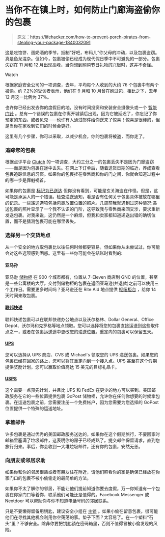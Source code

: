 # 当你不在镇上时，如何防止门廊海盗偷你的包裹

> 原文：<https://lifehacker.com/how-to-prevent-porch-pirates-from-stealing-your-package-1840032091>

这是吃馅饼、蛋奶酒的季节，抵制“好吧，布玛儿”你父母的冲动，以及包裹盗窃。真是鱼龙混杂。但如今，包裹被偷已经成为现代假日季中不可避免的一部分。包裹失窃在 11 月和 12 月出现高峰，当你想到网购节日礼物的兴起时，这并不奇怪。

Watch

根据家庭安全公司的一项调查，去年，平均每个人收到的大约 76 个包裹中有两个被偷。约 7.2%的受访者表示，他们在 9 月和 10 月曾在刷过包，相比之下，去年 12 月这一比例为 37%。

也许你已经出发去你的度假目的地，没有时间投资和安装安全摄像头或一个 [智能门铃](https://lifehacker.com/if-you-use-amazons-ring-doorbell-devices-change-your-w-1839721221) 。总有一个错误的包裹在你离开城镇后出现，因为它被延迟了，你忘记了你预定的东西，或者见鬼——也许有人通过邮件给你送来了惊喜！惊喜是很棒的，但是当你在家收到它们的时候会更好。

这里有几个步骤，你可以采取，以减少机会，你的包裹将被盗，而你走了。

### 追踪您的包裹

根据点评平台 [Clutch](https://clutch.co/logistics/resources/package-theft-statistics-prevent-lost-stolen-packages) 的一项调查，大约三分之一的包裹丢失不是因为门廊盗窃——而是因为包裹在途中丢失。在网上下订单后，随着送货日期的临近，养成查看包裹追踪信息的习惯。如果你的包裹挂在零售商和你的门之间，你就会知道过程中的哪一步是罪魁祸首。

如果你的包裹是 [标记为已送达](https://lifehacker.com/why-you-have-a-delivery-confirmation-and-no-package-fro-1821090068) 但你没有看到，可能是玄关海盗在作怪。但是，这可能是承运人的一个错误。检查递送通知，看是否有任何关于包裹具体被放在哪里的记录。一些递送选项包括包裹放置位置的照片。几周前我就遇到过这种情况:递送包裹的照片显示了一个我不认识的门阶，这导致我与零售商来回交涉，要求重新发送包裹。对我来说，这仍然是一个麻烦，但我和卖家都知道递送出错的确切位置，而不是猜测包裹可能在哪里丢失。

### 选择另一个交货地点

从一个安全的地方取包裹比以往任何时候都更容易，但如果你从未尝试过，你可能会对这些选项感到困惑。这里有一些你可能会在结账时看到的:

#### 亚马孙

亚马逊 [储物柜](https://www.amazon.com/b?asc_campaign=InlineText&asc_refurl=https://lifehacker.com/how-to-prevent-porch-pirates-from-stealing-your-package-1840032091&asc_source=&ie=UTF8&node=6442600011&tag=kinjalifehackerlink-20) 在 900 个城市都有，位置从 7-Eleven 商店到 GNC 的位置，甚至是一些公寓楼的大厅。交付到储物柜的包裹在返回亚马逊(并退款)之前可以使用三个工作日。需要更多时间吗？亚马逊还在 Rite Aid 地点提供 [枢纽柜台](https://www.amazon.com/b?asc_campaign=InlineText&asc_refurl=https://lifehacker.com/how-to-prevent-porch-pirates-from-stealing-your-package-1840032091&asc_source=&ie=UTF8&node=18730480011&tag=kinjalifehackerlink-20) ，给你 14 天时间来取包裹。

#### [联邦快递](https://www.fedex.com/en-us/shipping/hold-at-location.html)

联邦快递包裹可以在联邦快递办公地点以及沃尔格林、Dollar General、Office Depot、沃尔玛和克罗格等地点领取。您可以选择将您的包裹直接运送到这些取件点之一，或者在包裹运送途中更改您的递送位置。重定向的包裹可以保留五天。

#### [UPS](https://www.ups.com/us/en/services/individual-shipper/ups-access-point-deliveries.page)

您可以选择从 UPS 商店、CVS 或 Michael's 领取您的 UPS 递送包裹。如果您的包裹已经在回家的路上，您可以将其重定向到一个接入点。UPS 甚至在这个假期提供奖励计划。您可以赢取价值高达 15 美元的目标礼品卡。

#### [USPS](https://gopost.usps.com/go/EPLAction!faq.action#4)

这个需要一点预先计划，并且比 UPS 和 FedEx 在更少的地方可以买到。美国邮政服务在它的一些位置提供包裹 GoPost 储物柜，允许你在任何你想要的时候拿包裹。在运送包裹之前，您需要注册一个免费帐户，因为您需要为您选择的 GoPost 位置提供一个特殊的运送地址。

### 拿着邮件

许多包裹是通过优秀的美国邮政服务送达的。如果你在这个假期旅行，不要回家时邮箱里塞满了垃圾邮件，这表明你的房子已经成熟了。提交邮件保留请求，直到您旅行归来。事后，你会收到一大堆垃圾邮件，还有你的包裹，安然无恙。

### 向朋友或邻居求助

如果你和你的邻居很熟或者有朋友住在附近，请他们照看你的家是确保已经放在你家门口的包裹不被小偷偷走的最简单的方法。

如果你不太了解你的邻居，不能让他们提前知道你要去度假，万一你知道有一个包裹在你家门口等着你，联系他们可能还是值得的。Facebook Messenger 或 Nextdoor 可以帮助你与你不知道电话号码的邻居联系。

只是不要懒得留备用钥匙，建议安全小组在 [主锁](https://www.masterlock.com/personal-use/electronic-products/bluetoothlockbox) 。如果小偷在留意包裹，很可能他们在寻找其他机会利用你空荡荡的家。垫子下面？太容易了。在一个塑料“石头”里？不够安全。除非你要把钥匙锁在密码箱里，否则不值得冒被小偷发现的风险。